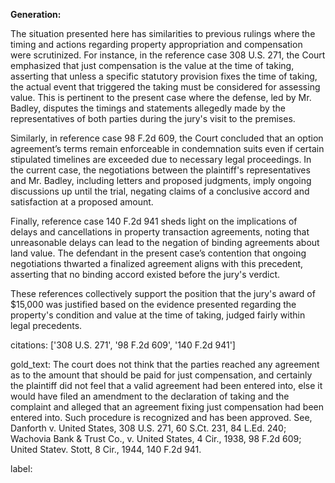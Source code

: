 **Generation:**

The situation presented here has similarities to previous rulings where the timing and actions regarding property appropriation and compensation were scrutinized. For instance, in the reference case 308 U.S. 271, the Court emphasized that just compensation is the value at the time of taking, asserting that unless a specific statutory provision fixes the time of taking, the actual event that triggered the taking must be considered for assessing value. This is pertinent to the present case where the defense, led by Mr. Badley, disputes the timings and statements allegedly made by the representatives of both parties during the jury's visit to the premises.

Similarly, in reference case 98 F.2d 609, the Court concluded that an option agreement’s terms remain enforceable in condemnation suits even if certain stipulated timelines are exceeded due to necessary legal proceedings. In the current case, the negotiations between the plaintiff's representatives and Mr. Badley, including letters and proposed judgments, imply ongoing discussions up until the trial, negating claims of a conclusive accord and satisfaction at a proposed amount. 

Finally, reference case 140 F.2d 941 sheds light on the implications of delays and cancellations in property transaction agreements, noting that unreasonable delays can lead to the negation of binding agreements about land value. The defendant in the present case’s contention that ongoing negotiations thwarted a finalized agreement aligns with this precedent, asserting that no binding accord existed before the jury's verdict.

These references collectively support the position that the jury's award of $15,000 was justified based on the evidence presented regarding the property's condition and value at the time of taking, judged fairly within legal precedents.

citations: ['308 U.S. 271', '98 F.2d 609', '140 F.2d 941']

gold_text: The court does not think that the parties reached any agreement as to the amount that should be paid for just compensation, and certainly the plaintiff did not feel that a valid agreement had been entered into, else it would have filed an amendment to the declaration of taking and the complaint and alleged that an agreement fixing just compensation had been entered into. Such procedure is recognized and has been approved. See, Danforth v. United States, 308 U.S. 271, 60 S.Ct. 231, 84 L.Ed. 240; Wachovia Bank & Trust Co., v. United States, 4 Cir., 1938, 98 F.2d 609; United Statev. Stott, 8 Cir., 1944, 140 F.2d 941.

label: 